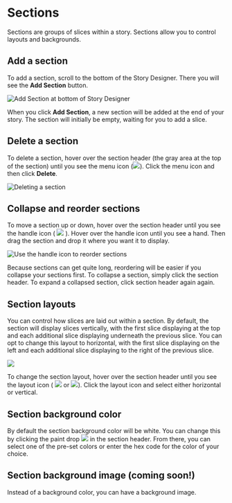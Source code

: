 # Sections

Sections are groups of slices within a story. Sections allow you to control layouts and backgrounds.

## Add a section

To add a section, scroll to the bottom of the Story Designer. There you will see the **Add Section** button. 

![Add Section at bottom of Story Designer](../../.gitbook/assets/image%20%2824%29.png)

When you click **Add Section**, a new section will be added at the end of your story. The section will initially be empty, waiting for you to add a slice.

## Delete a section

To delete a section, hover over the section header \(the gray area at the top of the section\) until you see the menu icon \(![](../../.gitbook/assets/ellipsis-h-solid.svg)\). Click the menu icon and then click **Delete**.

![Deleting a section](../../.gitbook/assets/image%20%2823%29.png)

## Collapse and reorder sections

To move a section up or down, hover over the section header until you see the handle icon \( ![](../../.gitbook/assets/grip-vertical-solid.svg) \). Hover over the handle icon until you see a hand. Then drag the section and drop it where you want it to display.

![Use the handle icon to reorder sections](../../.gitbook/assets/image%20%2829%29.png)

Because sections can get quite long, reordering will be easier if you collapse your sections first. To collapse a section, simply click the section header. To expand a collapsed section, click section header again again.

## Section layouts

You can control how slices are laid out within a section. By default, the section will display slices vertically, with the first slice displaying at the top and each additional slice displaying underneath the previous slice. You can opt to change this layout to horizontal, with the first slice displaying on the left and each additional slice displaying to the right of the previous slice. 

![](../../.gitbook/assets/image%20%285%29.png)

To change the section layout, hover over the section header until you see the layout icon \( ![](../../.gitbook/assets/arrows-alt-v-solid.svg) or ![](../../.gitbook/assets/arrows-alt-h-solid.svg)\). Click the layout icon and select either horizontal or vertical. 

## Section background color

By default the section background color will be white. You can change this by clicking the paint drop ![](../../.gitbook/assets/tint-solid.svg) in the section header. From there, you can select one of the pre-set colors or enter the hex code for the color of your choice.

## Section background image \(coming soon!\)

Instead of a background color, you can have a background image.

